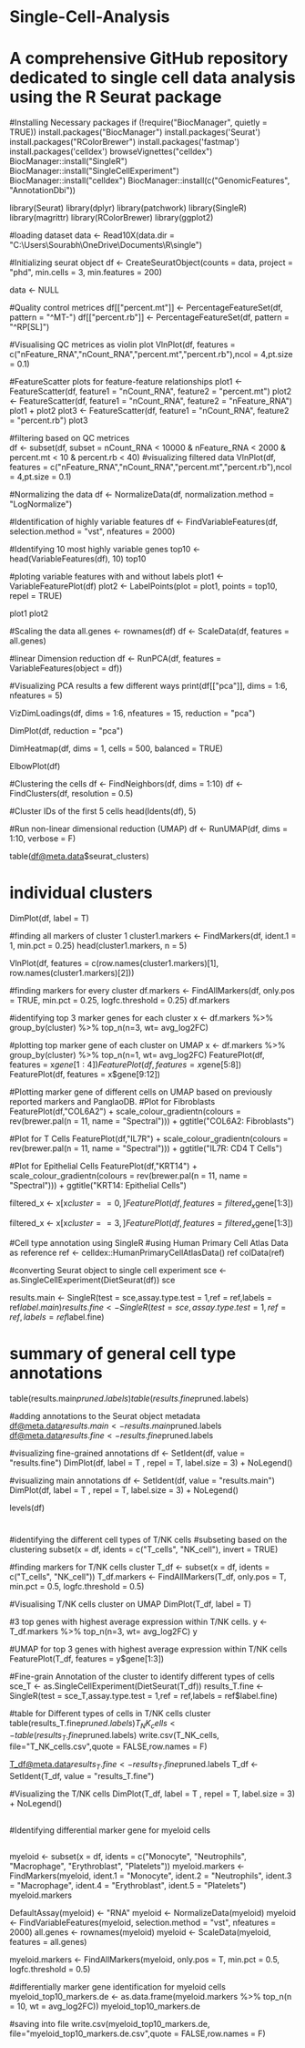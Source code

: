 # Single-Cell-Analysis
# A comprehensive GitHub repository dedicated to single cell data analysis using the R Seurat package


#Installing Necessary packages
if (!require("BiocManager", quietly = TRUE))
install.packages("BiocManager")
install.packages('Seurat')
install.packages("RColorBrewer")
install.packages('fastmap')
install.packages('celldex')
browseVignettes("celldex")
BiocManager::install("SingleR")
BiocManager::install("SingleCellExperiment")
BiocManager::install("celldex")
BiocManager::install(c("GenomicFeatures", "AnnotationDbi"))


library(Seurat)
library(dplyr)
library(patchwork)
library(SingleR)
library(magrittr)
library(RColorBrewer)
library(ggplot2)


#loading dataset
data <- Read10X(data.dir = "C:\\Users\\Sourabh\\OneDrive\\Documents\\R\\single")

#Initializing seurat object 
df <- CreateSeuratObject(counts = data, project = "phd", min.cells = 3, min.features = 200)

data <- NULL

#Quality control metrices
df[["percent.mt"]] <- PercentageFeatureSet(df, pattern = "^MT-")
df[["percent.rb"]] <- PercentageFeatureSet(df, pattern = "^RP[SL]")

#Visualising QC metrices as violin plot
VlnPlot(df, features = c("nFeature_RNA","nCount_RNA","percent.mt","percent.rb"),ncol = 4,pt.size = 0.1)

#FeatureScatter plots for feature-feature relationships
plot1 <- FeatureScatter(df, feature1 = "nCount_RNA", feature2 = "percent.mt")
plot2 <- FeatureScatter(df, feature1 = "nCount_RNA", feature2 = "nFeature_RNA")
plot1 + plot2
plot3 <- FeatureScatter(df, feature1 = "nCount_RNA", feature2 = "percent.rb")
plot3

#filtering based on QC metrices  
df <- subset(df, subset = nCount_RNA < 10000 & nFeature_RNA < 2000 & percent.mt < 10 & percent.rb < 40)
#visualizing filtered data
VlnPlot(df, features = c("nFeature_RNA","nCount_RNA","percent.mt","percent.rb"),ncol = 4,pt.size = 0.1)


#Normalizing the data
df <- NormalizeData(df, normalization.method = "LogNormalize")

#Identification of highly variable features
df <- FindVariableFeatures(df, selection.method = "vst", nfeatures = 2000)

#Identifying 10 most highly variable genes
top10 <- head(VariableFeatures(df), 10)
top10

#ploting variable features with and without labels
plot1 <- VariableFeaturePlot(df)
plot2 <- LabelPoints(plot = plot1, points = top10, repel =  TRUE)

plot1
plot2

#Scaling the data
all.genes <- rownames(df)
df <- ScaleData(df, features = all.genes)

#linear Dimension reduction
df <- RunPCA(df, features = VariableFeatures(object = df))

#Visualizing PCA results a few different ways
print(df[["pca"]], dims = 1:6, nfeatures = 5)

VizDimLoadings(df, dims = 1:6, nfeatures = 15, reduction = "pca")

DimPlot(df, reduction = "pca")

DimHeatmap(df, dims = 1, cells = 500, balanced = TRUE)

ElbowPlot(df)


#Clustering the cells
df <- FindNeighbors(df, dims = 1:10)
df <- FindClusters(df, resolution = 0.5)

#Cluster IDs of the first 5 cells
head(Idents(df), 5)

#Run non-linear dimensional reduction (UMAP)
df <- RunUMAP(df, dims = 1:10, verbose = F)

table(df@meta.data$seurat_clusters)

# individual clusters
DimPlot(df, label = T)

#finding all markers of cluster 1
cluster1.markers <- FindMarkers(df, ident.1 = 1, min.pct = 0.25)
head(cluster1.markers, n = 5) 

VlnPlot(df, features = c(row.names(cluster1.markers)[1], row.names(cluster1.markers)[2]))

#finding markers for every cluster
df.markers <- FindAllMarkers(df, only.pos = TRUE, min.pct = 0.25, logfc.threshold = 0.25)
df.markers

#identifying top 3 marker genes for each cluster
x <- df.markers %>% group_by(cluster) %>% top_n(n=3, wt= avg_log2FC)

#plotting top marker gene of each cluster on UMAP
x <- df.markers %>% group_by(cluster) %>% top_n(n=1, wt= avg_log2FC)
FeaturePlot(df, features = x$gene[1:4])
FeaturePlot(df, features = x$gene[5:8])
FeaturePlot(df, features = x$gene[9:12])

#Plotting marker gene of different cells on UMAP based on previously reported markers and PanglaoDB.
#Plot for Fibroblasts
FeaturePlot(df,"COL6A2") + 
  scale_colour_gradientn(colours = rev(brewer.pal(n = 11, name = "Spectral"))) + ggtitle("COL6A2: Fibroblasts")

#Plot for  T Cells
FeaturePlot(df,"IL7R") + 
  scale_colour_gradientn(colours = rev(brewer.pal(n = 11, name = "Spectral"))) + ggtitle("IL7R: CD4 T Cells")

#Plot for Epithelial Cells
FeaturePlot(df,"KRT14") + 
  scale_colour_gradientn(colours = rev(brewer.pal(n = 11, name = "Spectral"))) + ggtitle("KRT14: Epithelial Cells")


filtered_x <- x[x$cluster == 0, ]
FeaturePlot(df, features = filtered_x$gene[1:3])

filtered_x <- x[x$cluster == 3, ]
FeaturePlot(df, features = filtered_x$gene[1:3])


#Cell type annotation using SingleR
#using Human Primary Cell Atlas Data as reference
ref <- celldex::HumanPrimaryCellAtlasData()
ref
colData(ref)

#converting Seurat object to single cell experiment
sce <- as.SingleCellExperiment(DietSeurat(df))
sce

results.main <- SingleR(test = sce,assay.type.test = 1,ref = ref,labels = ref$label.main)
results.fine <- SingleR(test = sce,assay.type.test = 1,ref = ref,labels = ref$label.fine)

# summary of general cell type annotations
table(results.main$pruned.labels)
table(results.fine$pruned.labels)

#adding annotations to the Seurat object metadata
df@meta.data$results.main <- results.main$pruned.labels
df@meta.data$results.fine <- results.fine$pruned.labels

#visualizing fine-grained annotations
df <- SetIdent(df, value = "results.fine")
DimPlot(df, label = T , repel = T, label.size = 3) + NoLegend()

#visualizing main annotations
df <- SetIdent(df, value = "results.main")
DimPlot(df, label = T , repel = T, label.size = 3) + NoLegend()

levels(df)


#
#identifying the different cell types of T/NK cells
#subseting based on the clustering
subset(x = df, idents = c("T_cells", "NK_cell"), invert = TRUE)

#finding markers for T/NK cells cluster
T_df <- subset(x = df, idents = c("T_cells", "NK_cell"))
T_df.markers <- FindAllMarkers(T_df, only.pos = T, min.pct = 0.5, logfc.threshold = 0.5)


#Visualising T/NK cells cluster on UMAP
DimPlot(T_df, label = T)


#3 top genes with highest average expression within T/NK cells.
y <- T_df.markers %>% top_n(n=3, wt= avg_log2FC)
y

#UMAP for top 3 genes with highest average expression within T/NK cells
FeaturePlot(T_df, features = y$gene[1:3])

#Fine-grain Annotation of the cluster to identify different types of cells
sce_T <- as.SingleCellExperiment(DietSeurat(T_df))
results_T.fine <- SingleR(test = sce_T,assay.type.test = 1,ref = ref,labels = ref$label.fine)

#table for Different types of cells in T/NK cells cluster
table(results_T.fine$pruned.labels)
T_NK_cells <- table(results_T.fine$pruned.labels)
write.csv(T_NK_cells, file="T_NK_cells.csv",quote = FALSE,row.names = F)

T_df@meta.data$results_T.fine <- results_T.fine$pruned.labels
T_df <- SetIdent(T_df, value = "results_T.fine")

#Visualizing the T/NK cells 
DimPlot(T_df, label = T , repel = T, label.size = 3) + NoLegend()



##
#Identifying differential marker gene for myeloid cells
##
myeloid <- subset(x = df, idents = c("Monocyte", "Neutrophils", "Macrophage", "Erythroblast", "Platelets"))
myeloid.markers <- FindMarkers(myeloid, ident.1 = "Monocyte", ident.2 = "Neutrophils", ident.3 = "Macrophage", ident.4 = "Erythroblast", ident.5 = "Platelets")
myeloid.markers

DefaultAssay(myeloid) <- "RNA"
myeloid <- NormalizeData(myeloid)
myeloid <- FindVariableFeatures(myeloid, selection.method = "vst", nfeatures = 2000)
all.genes <- rownames(myeloid)
myeloid <- ScaleData(myeloid, features = all.genes)

myeloid.markers <- FindAllMarkers(myeloid, only.pos = T, min.pct = 0.5, logfc.threshold = 0.5)

#differentially marker gene identification for myeloid cells
myeloid_top10_markers.de <- as.data.frame(myeloid.markers %>% top_n(n = 10, wt = avg_log2FC))
myeloid_top10_markers.de

#saving into file
write.csv(myeloid_top10_markers.de, file="myeloid_top10_markers.de.csv",quote = FALSE,row.names = F)

